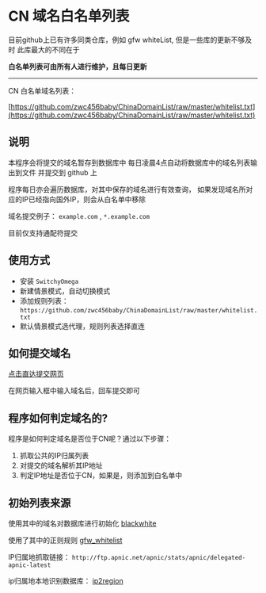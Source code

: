 
# CN 域名白名单列表

目前github上已有许多同类仓库，例如 gfw whiteList,
但是一些库的更新不够及时
此库最大的不同在于

**白名单列表可由所有人进行维护，且每日更新**

---

CN 白名单域名列表：

[https://github.com/zwc456baby/ChinaDomainList/raw/master/whitelist.txt](https://github.com/zwc456baby/ChinaDomainList/raw/master/whitelist.txt)

## 说明

本程序会将提交的域名暂存到数据库中
每日凌晨4点自动将数据库中的域名列表输出到文件
并提交到 github 上

程序每日亦会遍历数据库，对其中保存的域名进行有效查询，
如果发现域名所对应的IP已经指向国外IP，则会从白名单中移除

域名提交例子： `example.com` , `*.example.com`

目前仅支持通配符提交


## 使用方式

- 安装 `SwitchyOmega`
- 新建情景模式，自动切换模式
- 添加规则列表：`https://github.com/zwc456baby/ChinaDomainList/raw/master/whitelist.txt`
- 默认情景模式选代理，规则列表选择直连

## 如何提交域名

[点击直达提交网页](https://whitedomain.zwc365.com)

在网页输入框中输入域名后，回车提交即可

## 程序如何判定域名的?

程序是如何判定域名是否位于CN呢？通过以下步骤：

1. 抓取公共的IP归属列表
2. 对提交的域名解析其IP地址
3. 判定IP地址是否位于CN，如果是，则添加到白名单中


## 初始列表来源

使用其中的域名对数据库进行初始化
[blackwhite](https://github.com/txthinking/blackwhite)

使用了其中的正则规则
[gfw_whitelist](https://github.com/neko-dev/gfw_whitelist)

IP归属地抓取链接：
`http://ftp.apnic.net/apnic/stats/apnic/delegated-apnic-latest`

ip归属地本地识别数据库：
[ip2region](https://github.com/lionsoul2014/ip2region)

